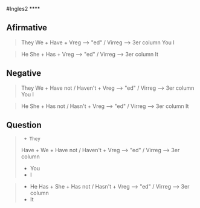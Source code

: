 #Ingles2 ****
## Afirmative
> They
> We       +   Have   + Vreg --> "ed" / Virreg --> 3er column
> You
> I

> He
> She     +   Has     + Vreg --> "ed" / Virreg --> 3er column
> It

## Negative
> They
> We       +   Have not / Haven't   + Vreg --> "ed" / Virreg --> 3er column
> You
> I

> He
> She     +   Has not / Hasn't    + Vreg --> "ed" / Virreg --> 3er column
> It

## Question
>      + They
>Have  + We       +   Have not / Haven't   + Vreg --> "ed" / Virreg --> 3er column
> 	 + You
> 	 + I

> 	 + He
> Has   + She     +   Has not / Hasn't    + Vreg --> "ed" / Virreg --> 3er column
> 	 + It

